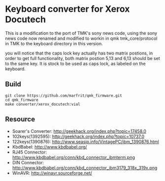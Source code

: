 # Keyboard converter for Xerox Docutech

This is a modification to the port of TMK's sony news code, using the sony news code now renamed and modified to workin in qmk  tmk_core/protocol in TMK to the keyboard directory in 
this version.

you will notice that the caps lock key actually has two matrix postions, in order to get full functionality, both matrix postion 5,13 and 6,13 should be set to the same key. It is stock to be used as caps lock, as labeled on the keyboard. 




## Build

```
git clone https://github.com/marfrit/qmk_firmware.git
cd qmk_firmware
make converter/xerox_docutech:vial
```

## Resource

- Soarer's Converter: http://geekhack.org/index.php?topic=17458.0
- 102keys(1392595): http://geekhack.org/index.php?topic=10737.0
- 122keys(1390876): http://www.seasip.info/VintagePC/ibm_1390876.html
- KbdBabel: http://www.kbdbabel.org/
- RJ45 Connector: http://www.kbdbabel.org/conn/kbd_connector_ibmterm.png
- DIN Connector: http://www.kbdbabel.org/conn/kbd_connector_ibm3179_318x_319x.png
- WinAVR: http://winavr.sourceforge.net/

